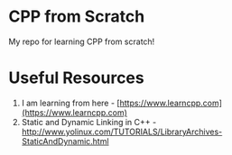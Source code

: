 # CPP from Scratch

My repo for learning CPP from scratch!

# Useful Resources
1. I am learning from here - [https://www.learncpp.com](https://www.learncpp.com)
2. Static and Dynamic Linking in C++ - http://www.yolinux.com/TUTORIALS/LibraryArchives-StaticAndDynamic.html

